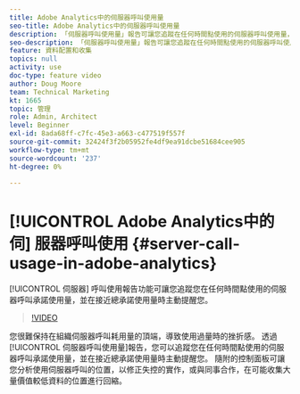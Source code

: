```yaml
---
title: Adobe Analytics中的伺服器呼叫使用量
seo-title: Adobe Analytics中的伺服器呼叫使用量
description: 「伺服器呼叫使用量」報告可讓您追蹤在任何時間點使用的伺服器呼叫使用量，並在接近總承諾使用量時主動提醒您。
seo-description: 「伺服器呼叫使用量」報告可讓您追蹤在任何時間點使用的伺服器呼叫使用量，並在接近總承諾使用量時主動提醒您。
feature: 資料配置和收集
topics: null
activity: use
doc-type: feature video
author: Doug Moore
team: Technical Marketing
kt: 1665
topic: 管理
role: Admin, Architect
level: Beginner
exl-id: 8ada68ff-c7fc-45e3-a663-c477519f557f
source-git-commit: 32424f3f2b05952fe4df9ea91dcbe51684cee905
workflow-type: tm+mt
source-wordcount: '237'
ht-degree: 0%

---
```


# [!UICONTROL Adobe Analytics中的伺] 服器呼叫使用 {#server-call-usage-in-adobe-analytics}

[!UICONTROL 伺服器] 呼叫使用報告功能可讓您追蹤您在任何時間點使用的伺服器呼叫承諾使用量，並在接近總承諾使用量時主動提醒您。

>[!VIDEO](https://video.tv.adobe.com/v/23137/?quality=12)

您很難保持在組織伺服器呼叫耗用量的頂端，導致使用過量時的挫折感。 透過[!UICONTROL 伺服器呼叫使用量]報告，您可以追蹤您在任何時間點使用的伺服器呼叫承諾使用量，並在接近總承諾使用量時主動提醒您。 隨附的控制面板可讓您分析使用伺服器呼叫的位置，以修正失控的實作，或與同事合作，在可能收集大量價值較低資料的位置進行回縮。
